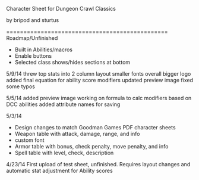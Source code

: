 Character Sheet for Dungeon Crawl Classics

by bripod and sturtus

===============================================
Roadmap/Unfinished
- Built in Abilities/macros
- Enable buttons
- Selected class shows/hides sections at bottom

5/9/14
threw top stats into 2 column layout
smaller fonts overall
bigger logo
added final equation for ability score modifiers
updated preview image
fixed some typos


5/5/14
added preview image
working on formula to calc modifiers based on DCC abilities
added attribute names for saving


5/3/14
- Design changes to match Goodman Games PDF character sheets
- Weapon table with attack, damage, range, and info
- custom font
- Armor table with bonus, check penalty, move penalty, and info
- Spell table with level, check, description

4/23/14
First upload of test sheet, unfinished.
Requires layout changes and automatic stat adjustment for Ability scores

